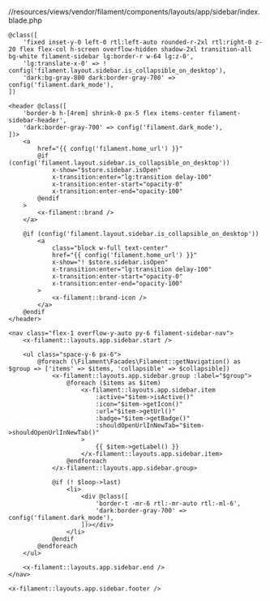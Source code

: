 //resources/views/vendor/filament/components/layouts/app/sidebar/index.blade.php
<aside
    x-data="{}"
    @if (config('filament.layout.sidebar.is_collapsible_on_desktop'))
        x-cloak
        x-bind:class="$store.sidebar.isOpen ? 'translate-x-0 lg:max-w-[20em]' : '-translate-x-full lg:translate-x-0 lg:max-w-[4.5em] rtl:lg:-translate-x-0 rtl:translate-x-full'"
    @else
        x-cloak="-lg"
        x-bind:class="$store.sidebar.isOpen ? 'translate-x-0' : '-translate-x-full lg:translate-x-0 rtl:lg:-translate-x-0 rtl:translate-x-full'"
    @endif

    @class([
        'fixed inset-y-0 left-0 rtl:left-auto rounded-r-2xl rtl:right-0 z-20 flex flex-col h-screen overflow-hidden shadow-2xl transition-all bg-white filament-sidebar lg:border-r w-64 lg:z-0',
        'lg:translate-x-0' => ! config('filament.layout.sidebar.is_collapsible_on_desktop'),
        'dark:bg-gray-800 dark:border-gray-700' => config('filament.dark_mode'),
    ])
>
    <header @class([
        'border-b h-[4rem] shrink-0 px-5 flex items-center filament-sidebar-header',
        'dark:border-gray-700' => config('filament.dark_mode'),
    ])>
        <a
            href="{{ config('filament.home_url') }}"
            @if (config('filament.layout.sidebar.is_collapsible_on_desktop'))
                x-show="$store.sidebar.isOpen"
                x-transition:enter="lg:transition delay-100"
                x-transition:enter-start="opacity-0"
                x-transition:enter-end="opacity-100"
            @endif
        >
            <x-filament::brand />
        </a>

        @if (config('filament.layout.sidebar.is_collapsible_on_desktop'))
            <a
                class="block w-full text-center"
                href="{{ config('filament.home_url') }}"
                x-show="! $store.sidebar.isOpen"
                x-transition:enter="lg:transition delay-100"
                x-transition:enter-start="opacity-0"
                x-transition:enter-end="opacity-100"
            >
                <x-filament::brand-icon />
            </a>
        @endif
    </header>

    <nav class="flex-1 overflow-y-auto py-6 filament-sidebar-nav">
        <x-filament::layouts.app.sidebar.start />

        <ul class="space-y-6 px-6">
            @foreach (\Filament\Facades\Filament::getNavigation() as $group => ['items' => $items, 'collapsible' => $collapsible])
                <x-filament::layouts.app.sidebar.group :label="$group">
                    @foreach ($items as $item)
                        <x-filament::layouts.app.sidebar.item
                            :active="$item->isActive()"
                            :icon="$item->getIcon()"
                            :url="$item->getUrl()"
                            :badge="$item->getBadge()"
                            :shouldOpenUrlInNewTab="$item->shouldOpenUrlInNewTab()"
                        >
                            {{ $item->getLabel() }}
                        </x-filament::layouts.app.sidebar.item>
                    @endforeach
                </x-filament::layouts.app.sidebar.group>

                @if (! $loop->last)
                    <li>
                        <div @class([
                            'border-t -mr-6 rtl:-mr-auto rtl:-ml-6',
                            'dark:border-gray-700' => config('filament.dark_mode'),
                        ])></div>
                    </li>
                @endif
            @endforeach
        </ul>

        <x-filament::layouts.app.sidebar.end />
    </nav>

    <x-filament::layouts.app.sidebar.footer />
</aside>
